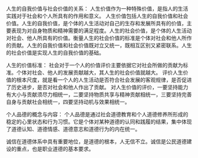 

人生的自我价值与社会价值的关系：
人生价值作为一种特殊价值，是指人的生活实践对于社会和个人所具有的作用和意义。
人生价值包括人生的自我价值和社会价值。人生的自我价值，是个体的人生活动对自己的生存和发展所具有的价值，主要表现为对自身物质和精神需要的满足程度。人生的社会价值，是个体的人生活动对社会、他人所具有的价值。衡量人生的社会价值的标准是个体对社会和他人所作的贡献。人生的自我价值和社会价值既对立又统一，既相互区别又紧密联系。人生的社会价值是实现人生的自我价值的基础。

人生的价值标准：
社会对于一个人的价值评价主要依据它对社会所做的贡献为标准。个体对社会、他人的发展贡献越大，其人生的社会价值就越大。
评价人生价值的根本尺度，就是看一个人的人生活动是否符合社会发展的客观规律，是否促进了历史进步，是否对社会和他人作出了贡献。
对人生价值的评价，一要坚持能力有大小与贡献须尽力相统一，二要坚持物质共享与精神贡献相统一，三要坚持完善自身与贡献社会相统一，四要坚持动机与效果相统一。

个人品德的概念与内容：
个人品德是通过社会道德教育和个人道德修养所形成的稳定的心里状态和行为习惯。它是个体对某种道德的认同和践履的结果，集中体现了道德认知、道德情感、道德意志和道德行为的内在统一。

诚信在道德体系中具有重要地位，是道德的根本，人无信不立。诚信是公民道德建设的重点，也是职业道德的基本要求。
